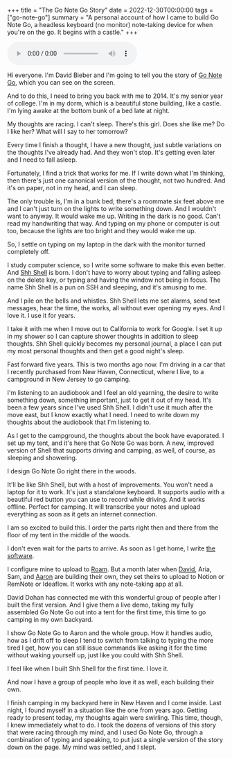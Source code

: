 +++
title = "The Go Note Go Story"
date = 2022-12-30T00:00:00
tags = ["go-note-go"]
summary = "A personal account of how I came to build Go Note Go, a headless keyboard (no monitor) note-taking device for when you're on the go. It begins with a castle."
+++

<audio
    controls
    src="/audio/go-note-go-story.m4a">
  Your browser does not support the <code>audio</code> element.
</audio>


Hi everyone. I'm David Bieber and I'm going to tell you the story of [Go Note Go](/projects/go-note-go), which you can see on the screen.

And to do this, I need to bring you back with me to 2014. It's my senior year of college.
I'm in my dorm, which is a beautiful stone building, like a castle.
I'm lying awake at the bottom bunk of a bed late at night.

My thoughts are racing. I can't sleep. There's this girl. Does she like me? Do I like her?
What will I say to her tomorrow?

Every time I finish a thought, I have a new thought, just subtle variations on the thoughts I've already had. And they won't stop.
It's getting even later and I need to fall asleep.

Fortunately, I find a trick that works for me.
If I write down what I'm thinking, then there's just one canonical version of the thought, not two hundred.
And it's on paper, not in my head, and I can sleep.

The only trouble is, I'm in a bunk bed; there's a roommate six feet above me and I can't just turn on the lights to write something down.
And I wouldn't want to anyway. It would wake me up.
Writing in the dark is no good. Can't read my handwriting that way.
And typing on my phone or computer is out too, because the lights are too bright and they would wake me up. 

So, I settle on typing on my laptop in the dark with the monitor turned completely off.

I study computer science, so I write some software to make this even better.
And [Shh Shell](/projects/shh-shell) is born.
I don't have to worry about typing and falling asleep on the delete key, or typing and having the window not being in focus.
The name Shh Shell is a pun on SSH and sleeping, and it's amusing to me.

And I pile on the bells and whistles. Shh Shell lets me set alarms, send text messages, hear the time, the works, all without ever opening my eyes.
And I love it. I use it for years.

I take it with me when I move out to California to work for Google.
I set it up in my shower so I can capture shower thoughts in addition to sleep thoughts.
Shh Shell quickly becomes my personal journal, a place I can put my most personal thoughts and then get a good night's sleep.

Fast forward five years. This is two months ago now. I'm driving in a car that I recently purchased from New Haven, Connecticut, where I live, to a campground in New Jersey to go camping.

I'm listening to an audiobook and I feel an old yearning, the desire to write something down, something important, just to get it out of my head.
It's been a few years since I've used Shh Shell. I didn't use it much after the move east, but I know exactly what I need. I need to write down my thoughts about the audiobook that I'm listening to.

As I get to the campground, the thoughts about the book have evaporated.
I set up my tent, and it's here that Go Note Go was born.
A new, improved version of Shell that supports driving and camping, as well, of course, as sleeping and showering.

I design Go Note Go right there in the woods.

It'll be like Shh Shell, but with a host of improvements. You won't need a laptop for it to work.
It's just a standalone keyboard.
It supports audio with a beautiful red button you can use to record while driving.
And it works offline. Perfect for camping.
It will transcribe your notes and upload everything as soon as it gets an internet connection.

I am so excited to build this. I order the parts right then and there from the floor of my tent in the middle of the woods.

I don't even wait for the parts to arrive. As soon as I get home, I write [the software](https://github.com/dbieber/GoNoteGo).

I configure mine to upload to [Roam](https://roamresearch.com/#/app/commons-db/page/9W2EycBcG). But a month later when [David](http://ddohan.com/), Aria, Sam, and [Aaron](https://twitter.com/aaronmayer108) are building their own, they set theirs to upload to Notion or RemNote or Ideaflow. It works with any note-taking app at all.

David Dohan has connected me with this wonderful group of people after I built the first version.
And I give them a live demo, taking my fully assembled Go Note Go out into a tent for the first time, this time to go camping in my own backyard.

I show Go Note Go to Aaron and the whole group. How it handles audio, how as I drift off to sleep I tend to switch from talking to typing the more tired I get, how you can still issue commands like asking it for the time without waking yourself up, just like you could with Shh Shell.

I feel like when I built Shh Shell for the first time.
I love it.

And now I have a group of people who love it as well, each building their own.

I finish camping in my backyard here in New Haven and I come inside. Last night, I found myself in a situation like the one from years ago. Getting ready to present today, my thoughts again were swirling. This time, though, I knew immediately what to do. I took the dozens of versions of this story that were racing through my mind, and I used Go Note Go, through a combination of typing and speaking, to put just a single version of the story down on the page. My mind was settled, and I slept.
